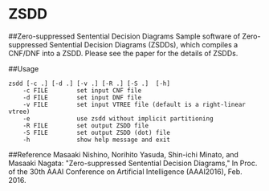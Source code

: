 # ZSDD
##Zero-suppressed Sentential Decision Diagrams
Sample software of Zero-suppressed Sentential Decision Diagrams (ZSDDs), which compiles a CNF/DNF into a ZSDD. Please see the paper for the details of ZSDDs.


##Usage
```
zsdd [-c .] [-d .] [-v .] [-R .] [-S .]  [-h]
    -c FILE        set input CNF file
    -d FILE        set input DNF file
    -v FILE        set input VTREE file (default is a right-linear vtree)
    -e             use zsdd without implicit partitioning
    -R FILE        set output ZSDD file
    -S FILE        set output ZSDD (dot) file
    -h             show help message and exit
```    

##Reference
Masaaki Nishino, Norihito Yasuda, Shin-ichi Minato, and Masaaki Nagata: "Zero-suppressed Sentential Decision Diagrams," In Proc. of the 30th AAAI Conference on Artificial Intelligence (AAAI2016), Feb. 2016.
